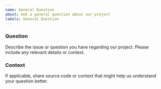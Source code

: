 ```yaml
---
name: General Question
about: Ask a general question about our project
labels: General Question
---
```


<!-- Please search existing issues to avoid creating duplicates. -->

### Question

Describe the issue or question you have regarding our project. Please include any relevant details or context.

### Context

If applicable, share source code or context that might help us understand your question better.

